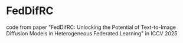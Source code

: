 # FedDifRC
code from paper "FedDifRC: Unlocking the Potential of Text-to-Image Diffusion Models in Heterogeneous Federated Learning" in ICCV 2025
